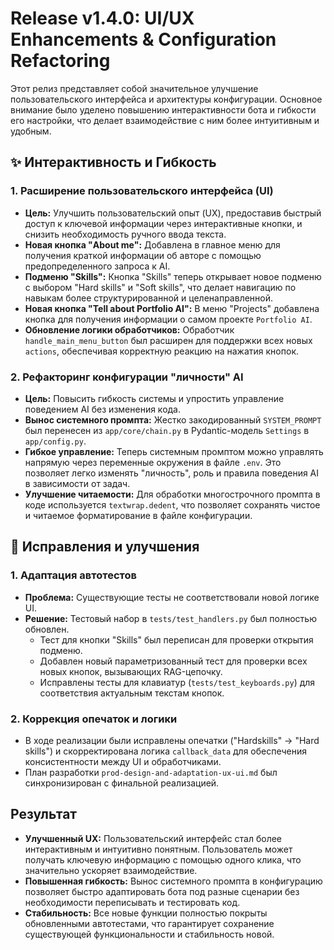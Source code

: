 # Release v1.4.0: UI/UX Enhancements & Configuration Refactoring

Этот релиз представляет собой значительное улучшение пользовательского интерфейса и архитектуры конфигурации. Основное внимание было уделено повышению интерактивности бота и гибкости его настройки, что делает взаимодействие с ним более интуитивным и удобным.

## ✨ Интерактивность и Гибкость

### 1. Расширение пользовательского интерфейса (UI)
*   **Цель:** Улучшить пользовательский опыт (UX), предоставив быстрый доступ к ключевой информации через интерактивные кнопки, и снизить необходимость ручного ввода текста.
*   **Новая кнопка "About me":** Добавлена в главное меню для получения краткой информации об авторе с помощью предопределенного запроса к AI.
*   **Подменю "Skills":** Кнопка "Skills" теперь открывает новое подменю с выбором "Hard skills" и "Soft skills", что делает навигацию по навыкам более структурированной и целенаправленной.
*   **Новая кнопка "Tell about Portfolio AI":** В меню "Projects" добавлена кнопка для получения информации о самом проекте `Portfolio AI`.
*   **Обновление логики обработчиков:** Обработчик `handle_main_menu_button` был расширен для поддержки всех новых `actions`, обеспечивая корректную реакцию на нажатия кнопок.

### 2. Рефакторинг конфигурации "личности" AI
*   **Цель:** Повысить гибкость системы и упростить управление поведением AI без изменения кода.
*   **Вынос системного промпта:** Жестко закодированный `SYSTEM_PROMPT` был перенесен из `app/core/chain.py` в Pydantic-модель `Settings` в `app/config.py`.
*   **Гибкое управление:** Теперь системным промптом можно управлять напрямую через переменные окружения в файле `.env`. Это позволяет легко изменять "личность", роль и правила поведения AI в зависимости от задач.
*   **Улучшение читаемости:** Для обработки многострочного промпта в коде используется `textwrap.dedent`, что позволяет сохранять чистое и читаемое форматирование в файле конфигурации.

## 🐛 Исправления и улучшения

### 1. Адаптация автотестов
*   **Проблема:** Существующие тесты не соответствовали новой логике UI.
*   **Решение:** Тестовый набор в `tests/test_handlers.py` был полностью обновлен.
    *   Тест для кнопки "Skills" был переписан для проверки открытия подменю.
    *   Добавлен новый параметризованный тест для проверки всех новых кнопок, вызывающих RAG-цепочку.
    *   Исправлены тесты для клавиатур (`tests/test_keyboards.py`) для соответствия актуальным текстам кнопок.

### 2. Коррекция опечаток и логики
*   В ходе реализации были исправлены опечатки ("Hardskills" -> "Hard skills") и скорректирована логика `callback_data` для обеспечения консистентности между UI и обработчиками.
*   План разработки `prod-design-and-adaptation-ux-ui.md` был синхронизирован с финальной реализацией.

## Результат

*   **Улучшенный UX:** Пользовательский интерфейс стал более интерактивным и интуитивно понятным. Пользователь может получать ключевую информацию с помощью одного клика, что значительно ускоряет взаимодействие.
*   **Повышенная гибкость:** Вынос системного промпта в конфигурацию позволяет быстро адаптировать бота под разные сценарии без необходимости переписывать и тестировать код.
*   **Стабильность:** Все новые функции полностью покрыты обновленными автотестами, что гарантирует сохранение существующей функциональности и стабильность новой.
